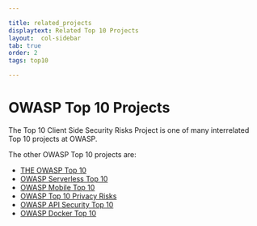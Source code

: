```yaml
---

title: related_projects
displaytext: Related Top 10 Projects
layout:  col-sidebar
tab: true
order: 2
tags: top10

---
```

# OWASP Top 10 Projects

The Top 10 Client Side Security Risks Project is one of many interrelated Top 10 projects at OWASP.

The other OWASP Top 10 projects are:
* [THE OWASP Top 10](https://owasp.org/www-project-top-ten/)
* [OWASP Serverless Top 10](https://owasp.org/www-project-serverless-top-10/)
* [OWASP Mobile Top 10](https://owasp.org/www-project-mobile-top-10/)
* [OWASP Top 10 Privacy Risks](https://owasp.org/www-project-top-10-privacy-risks/)
* [OWASP API Security Top 10](https://owasp.org/www-project-api-security/)
* [OWASP Docker Top 10](https://owasp.org/www-project-docker-top-10/)
